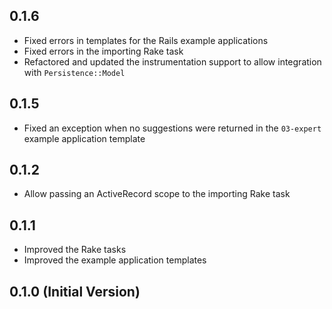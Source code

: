## 0.1.6

* Fixed errors in templates for the Rails example applications
* Fixed errors in the importing Rake task
* Refactored and updated the instrumentation support to allow integration with `Persistence::Model`

## 0.1.5

* Fixed an exception when no suggestions were returned in the `03-expert` example application template

## 0.1.2

* Allow passing an ActiveRecord scope to the importing Rake task

## 0.1.1

* Improved the Rake tasks
* Improved the example application templates

## 0.1.0 (Initial Version)
